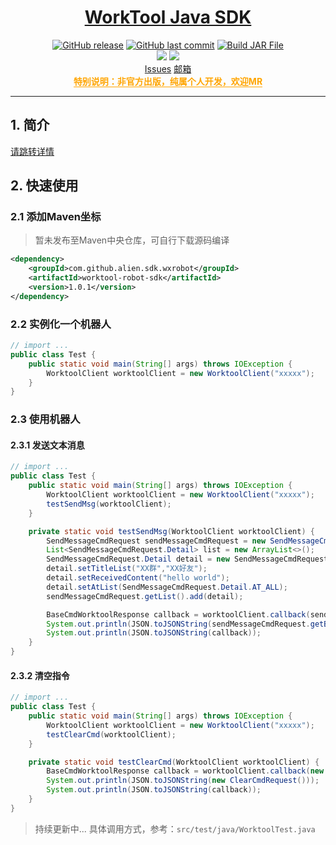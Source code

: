 <H1 align="center">
    <a href="./">WorkTool Java SDK</a>
</H1>

<p align="center">
<a href="https://github.com/MartyAlien/worktool-robot-sdk/releases"><img alt="GitHub release" src="https://img.shields.io/github/release/MartyAlien/worktool-robot-sdk.svg?style=flat-square&include_prereleases" /></a>
<a href="https://github.com/MartyAlien/worktool-robot-sdk/commits"><img alt="GitHub last commit" src="https://img.shields.io/github/last-commit/MartyAlien/worktool-robot-sdk.svg?style=flat-square" /></a>
<a href="https://github.com/MartyAlien/worktool-robot-sdk/actions/workflows/workflow.yml"><img alt="Build JAR File" src="https://github.com/MartyAlien/worktool-robot-sdk/actions/workflows/workflow.yml/badge.svg?style=flat-square" /></a>
<br />
<a href="/"><img src="https://img.shields.io/github/downloads/MartyAlien/worktool-robot-sdk/total?color=1f6feb&label=Downloads" /></a>
<a href="/"><img src="https://img.shields.io/github/stars/MartyAlien/worktool-robot-sdk?color=#219241" /></a>
<br />
<a href="https://github.com/MartyAlien/worktool-robot-sdk/issues">Issues</a>
<a href="mailto:libai.ace@gmail.com">邮箱</a>
<br />
<span style="font-weight: bolder;color: orange;border-bottom: 1px solid"> 特别说明：非官方出版，纯属个人开发，欢迎MR </span>
</p>
<hr/>

## 1. 简介
[请跳转详情](https://worktool.apifox.cn/)

## 2. 快速使用

### 2.1 添加Maven坐标
> 暂未发布至Maven中央仓库，可自行下载源码编译

```xml
<dependency>
    <groupId>com.github.alien.sdk.wxrobot</groupId>
    <artifactId>worktool-robot-sdk</artifactId>
    <version>1.0.1</version>
</dependency>
```
### 2.2 实例化一个机器人

```java
// import ...
public class Test {
    public static void main(String[] args) throws IOException {
        WorktoolClient worktoolClient = new WorktoolClient("xxxxx");
    }
}
```

### 2.3 使用机器人

#### 2.3.1 发送文本消息

```java
// import ...
public class Test {
    public static void main(String[] args) throws IOException {
        WorktoolClient worktoolClient = new WorktoolClient("xxxxx");
        testSendMsg(worktoolClient);
    }

    private static void testSendMsg(WorktoolClient worktoolClient) {
        SendMessageCmdRequest sendMessageCmdRequest = new SendMessageCmdRequest();
        List<SendMessageCmdRequest.Detail> list = new ArrayList<>();
        SendMessageCmdRequest.Detail detail = new SendMessageCmdRequest.Detail();
        detail.setTitleList("XX群","XX好友");
        detail.setReceivedContent("hello world");
        detail.setAtList(SendMessageCmdRequest.Detail.AT_ALL);
        sendMessageCmdRequest.getList().add(detail);

        BaseCmdWorktoolResponse callback = worktoolClient.callback(sendMessageCmdRequest);
        System.out.println(JSON.toJSONString(sendMessageCmdRequest.getBody()));
        System.out.println(JSON.toJSONString(callback));
    }
}
```

#### 2.3.2 清空指令

```java
// import ...
public class Test {
    public static void main(String[] args) throws IOException {
        WorktoolClient worktoolClient = new WorktoolClient("xxxxx");
        testClearCmd(worktoolClient);
    }

    private static void testClearCmd(WorktoolClient worktoolClient) {
        BaseCmdWorktoolResponse callback = worktoolClient.callback(new ClearCmdRequest());
        System.out.println(JSON.toJSONString(new ClearCmdRequest()));
        System.out.println(JSON.toJSONString(callback));
    }
}
```

> 持续更新中...
> 具体调用方式，参考：`src/test/java/WorktoolTest.java`
